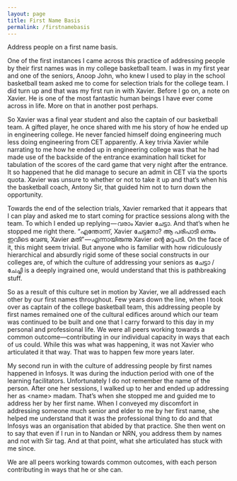 ```yaml
---
layout: page
title: First Name Basis
permalink: /firstnamebasis
---
```


Address people on a first name basis. 

One of the first instances I came across this practice of addressing people by their first names was in my college basketball team. I was in my first year and one of the seniors, Anoop John, who knew I used to play in the school basketball team asked me to come for selection trials for the college team. I did turn up and that was my first run in with Xavier. Before I go on, a note on Xavier. He is one of the most fantastic human beings I have ever come across in life. More on that in another post perhaps.

So Xavier was a final year student and also the captain of our basketball team. A gifted player, he once shared with me his story of how he ended up in engineering college. He never fancied himself doing engineering much less doing engineering from CET apparently. A key trivia Xavier while narrating to me how he ended up in engineering college was that he had made use of the backside of the entrance examination hall ticket for tabulation of the scores of the card game that very night after the entrance. It so happened that he did manage to secure an admit in CET via the sports quota. Xavier was unsure to whether or not to take it up and that’s when his the basketball coach, Antony Sir, that guided him not to turn down the opportunity.

Towards the end of the selection trials, Xavier remarked that it appears that I can play and asked me to start coming for practice sessions along with the team. To which I ended up replying — വരാം Xavier ചേട്ടാ. And that’s when he stopped me right there. “എന്തോന്ന്, Xavier ചേട്ടനോ? ആ പരിപാടി ഒന്നും ഇവിടെ വേണ്ട, Xavier മതി” — എന്നായിരുന്നു Xavier ന്റെ മറുപടി. On the face of it, this might seem trivial. But anyone who is familiar with how ridiculously hierarchical and absurdly rigid some of these social constructs in our colleges are, of which the culture of addressing your seniors as ചേട്ടാ / ചേച്ചി is a deeply ingrained one, would understand that this is pathbreaking stuff.

So as a result of this culture set in motion by Xavier, we all addressed each other by our first names throughout. Few years down the line, when I took over as captain of the college basketball team, this addressing people by first names remained one of the cultural edifices around which our team was continued to be built and one that I carry forward to this day in my personal and professional life. We were all peers working towards a common outcome—contributing in our individual capacity in ways that each of us could. While this was what was happening, it was not Xavier who articulated it that way. That was to happen few more years later.

My second run in with the culture of addressing people by first names happened in Infosys. It was during the induction period with one of the learning facilitators. Unfortunately I do not remember the name of the person. After one her sessions, I walked up to her and ended up addressing her as &lt;name&gt; madam. That’s when she stopped me and guided me to address her by her first name. When I conveyed my discomfort in addressing someone much senior and elder to me by her first name, she helped me understand that it was the professional thing to do and that Infosys was an organisation that abided by that practice. She then went on to say that even if I run in to Nandan or NRN, you address them by names and not with Sir tag. And at that point, what she articulated has stuck with me since.

We are all peers working towards common outcomes, with each person contributing in ways that he or she can. 





